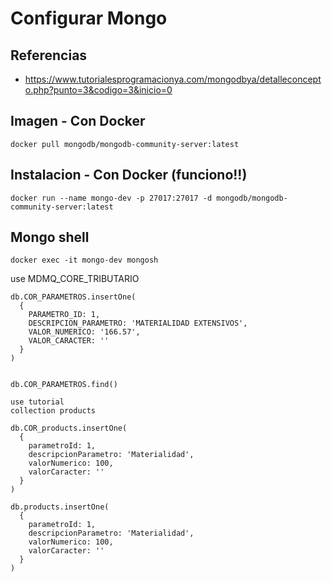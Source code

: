 # Configurar Mongo
## Referencias

* https://www.tutorialesprogramacionya.com/mongodbya/detalleconcepto.php?punto=3&codigo=3&inicio=0

## Imagen - Con Docker
```
docker pull mongodb/mongodb-community-server:latest
```

## Instalacion - Con Docker (funciono!!)
```
docker run --name mongo-dev -p 27017:27017 -d mongodb/mongodb-community-server:latest
```

## Mongo shell
```
docker exec -it mongo-dev mongosh
```
use MDMQ_CORE_TRIBUTARIO
```
db.COR_PARAMETROS.insertOne(
  {
    PARAMETRO_ID: 1,  
    DESCRIPCION_PARAMETRO: 'MATERIALIDAD EXTENSIVOS',
    VALOR_NUMERICO: '166.57',
    VALOR_CARACTER: ''
  }
)


db.COR_PARAMETROS.find()

use tutorial
collection products

db.COR_products.insertOne(
  {
    parametroId: 1,  
    descripcionParametro: 'Materialidad',
    valorNumerico: 100,
    valorCaracter: ''
  }
)

db.products.insertOne(
  {
    parametroId: 1,  
    descripcionParametro: 'Materialidad',
    valorNumerico: 100,
    valorCaracter: ''
  }
)
```